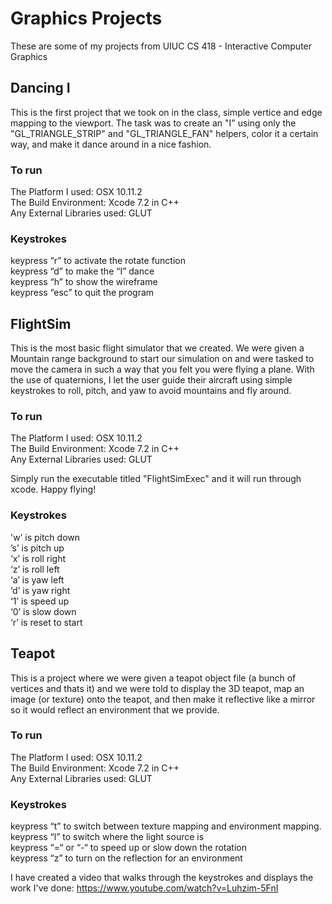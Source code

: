 # Graphics Projects
These are some of my projects from UIUC CS 418 - Interactive Computer Graphics

## Dancing I
This is the first project that we took on in the class, simple vertice and edge mapping to the viewport. The task was to create an "I" using only the "GL_TRIANGLE_STRIP" and "GL_TRIANGLE_FAN" helpers, color it a certain way, and make it dance around in a nice fashion.

### To run
   The Platform I used: OSX 10.11.2  
   The Build Environment: Xcode 7.2 in C++  
   Any External Libraries used: GLUT  

### Keystrokes
   keypress “r” to activate the rotate function  
   keypress “d” to make the “I” dance  
   keypress “h” to show the wireframe  
   keypress “esc” to quit the program  

## FlightSim

This is the most basic flight simulator that we created. We were given a Mountain range background to start our simulation on and were tasked to move the camera in such a way that you felt you were flying a plane. With the use of quaternions, I let the user guide their aircraft using simple keystrokes to roll, pitch, and yaw to avoid mountains and fly around. 

### To run
   The Platform I used: OSX 10.11.2  
   The Build Environment: Xcode 7.2 in C++  
   Any External Libraries used: GLUT  

Simply run the executable titled "FlightSimExec" and it will run through xcode. Happy flying!

### Keystrokes
   'w’ is pitch down  
		’s’ is pitch up  
		‘x’ is roll right  
		‘z’ is roll left  
		‘a’ is yaw left  
		‘d’ is yaw right  
		‘1’ is speed up  
		‘0’ is slow down  
		‘r’ is reset to start  
		
## Teapot

This is a project where we were given a teapot object file (a bunch of vertices and thats it) and we were told to display the 3D teapot, map an image (or texture) onto the teapot, and then make it reflective like a mirror so it would reflect an environment that we provide. 

### To run
The Platform I used: OSX 10.11.2  
The Build Environment: Xcode 7.2 in C++  
Any External Libraries used: GLUT  

### Keystrokes
  keypress “t” to switch between texture mapping and environment mapping.  
	keypress “l” to switch where the light source is  
	keypress “=“ or “-“ to speed up or slow down the rotation  
	keypress “z” to turn on the reflection for an environment  
	
I have created a video that walks through the keystrokes and displays the work I've done: https://www.youtube.com/watch?v=Luhzim-5FnI
